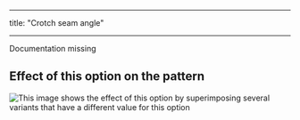 - - -
title: "Crotch seam angle"
- - -

<Fixme>

Documentation missing

</Fixme>

## Effect of this option on the pattern

![This image shows the effect of this option by superimposing several variants that have a different value for this option](titan_crotchseamcurveangle_sample.svg "Effect of this option on the pattern")
